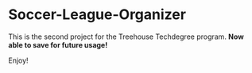 # Soccer-League-Organizer

This is the second project for the Treehouse Techdegree program. **Now able to save for future usage!**

Enjoy!
